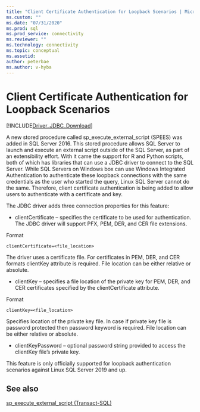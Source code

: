 ```yaml
---
title: "Client Certificate Authentication for Loopback Scenarios | Microsoft Docs"
ms.custom: ""
ms.date: "07/31/2020"
ms.prod: sql
ms.prod_service: connectivity
ms.reviewer: ""
ms.technology: connectivity
ms.topic: conceptual
ms.assetid: 
author: peterbae
ms.author: v-hyba
---
```

# Client Certificate Authentication for Loopback Scenarios

[!INCLUDE[Driver_JDBC_Download](../../includes/driver_jdbc_download.md)]

A new stored procedure called sp_execute_external_script (SPEES) was added in SQL Server 2016. This stored procedure allows SQL Server to launch and execute an external script outside of the SQL Server, as part of an extensibility effort. With it came the support for R and Python scripts, both of which has libraries that can use a JDBC driver to connect to the SQL Server. While SQL Servers on Windows box can use Windows Integrated Authentication to authenticate these loopback connections with the same credentials as the user who started the query, Linux SQL Server cannot do the same. Therefore, client certificate authentication is being added to allow users to authenticate with a certificate and key.

The JDBC driver adds three connection properties for this feature:

* clientCertificate – specifies the certificate to be used for authentication. The JDBC driver will support PFX, PEM, DER, and CER file extensions.

Format
```
clientCertificate=<file_location>
``` 
The driver uses a certificate file. For certificates in PEM, DER, and CER formats clientKey attribute is required. File location can be either relative or absolute.
 
* clientKey – specifies a file location of the private key for PEM, DER, and CER certificates specified by the clientCertificate attribute.

Format
```
clientKey=<file_location>
```
Specifies location of the private key file. In case if private key file is password protected then password keyword is required. File location can be either relative or absolute.

* clientKeyPassword – optional password string provided to access the clientKey file’s private key.

This feature is only officially supported for loopback authentication scenarios against Linux SQL Server 2019 and up.

## See also

[sp_execute_external_script (Transact-SQL)](../../relational-databases/system-stored-procedures/sp-execute-external-script-transact-sql.md)  